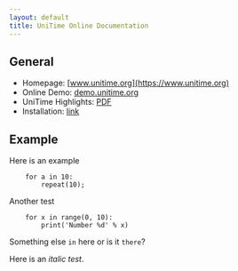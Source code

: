 ```yaml
---
layout: default
title: UniTime Online Documentation
---
```


## General
- Homepage: [www.unitime.org](https://www.unitime.org)
- Online Demo: [demo.unitime.org](https://demo.unitime.org)
- UniTime Highlights: [PDF](http://www.unitime.org/present/unitime-highlights.pdf)
- Installation: [link](installation)

## Example
Here is an example
```
    for a in 10:
        repeat(10);
```

Another test
```
    for x in range(0, 10):
        print('Number %d' % x)
```

Something else ```in``` here or is it `there`?

Here is an _italic test_.